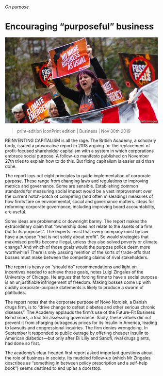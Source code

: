 ###### On purpose

# Encouraging “purposeful” business 

![image](images/20191130_WBP002_0.jpg) 

> print-edition iconPrint edition | Business | Nov 30th 2019 

REINVENTING CAPITALISM is all the rage. The British Academy, a scholarly body, issued a provocative report in 2018 arguing for the replacement of profit-focused shareholder capitalism with a system in which corporations embrace social purpose. A follow-up manifesto published on November 27th tries to explain how to do this. But fixing capitalism is easier said than done. 

The report lays out eight principles to guide implementation of corporate purpose. These range from changing laws and regulations to improving metrics and governance. Some are sensible. Establishing common standards for measuring social impact would be a vast improvement over the current hotch-potch of competing (and often misleading) measures of how firms fare on environmental, social and governance matters. Ideas for reforming corporate governance, including improving board accountability, are useful. 

Some ideas are problematic or downright barmy. The report makes the extraordinary claim that “ownership does not relate to the assets of a firm but to its purposes”. The experts insist that every company must by law have a purpose “that is not solely about profit”. So would strategies that maximised profits become illegal, unless they also solved poverty or climate change? And which of those goals would the purpose police deem more worthwhile? There is only passing mention of the sorts of trade-offs that bosses must make between the competing claims of rival stakeholders. 

The report is heavy on “should do” recommendations and light on incentives needed to achieve those goals, notes Luigi Zingales of the University of Chicago. He argues that forcing firms to have a social purpose is an unjustifiable infringement of freedom. Making bosses come up with cuddly corporate-purpose statements is likely to produce a swarm of platitudes. 

The report notes that the corporate purpose of Novo Nordisk, a Danish drugs firm, is to “drive change to defeat diabetes and other serious chronic diseases”. The Academy applauds the firm’s use of the Future-Fit Business Benchmark, a tool for assessing governance. Sadly, these virtues did not prevent it from charging outrageous prices for its insulin in America, leading to lawsuits and congressional inquiries. The firm denies wrongdoing. In September it responded to public outrage by offering cheaper insulin to American diabetics—but only after Eli Lilly and Sanofi, rival drugs giants, had done so first. 

The academy’s clear-headed first report asked important questions about the role of business in society. Its muddled follow-up (which Mr Zingales describes as “something in between policy prescription and a self-help book”) seems destined to end up as a doorstop. 

